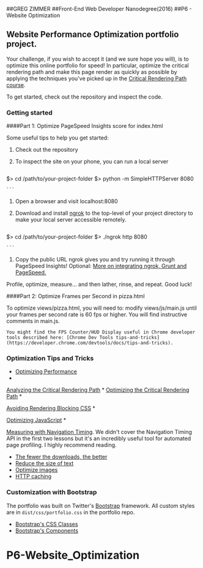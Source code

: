 ##GREG ZIMMER
##Front-End Web Developer Nanodegree(2016)
##P6 - Website Optimization

## Website Performance Optimization portfolio project. 

Your challenge, if you wish to accept it (and we sure hope you will), is to optimize this online portfolio for speed! In particular, optimize the critical rendering path and make this page render as quickly as possible by applying the techniques you've picked up in the [Critical Rendering Path course](https://www.udacity.com/course/ud884).

To get started, check out the repository and inspect the code.

### Getting started



####Part 1: Optimize PageSpeed Insights score for index.html

 Some useful tips to help you get started:

1. Check out the repository
1. To inspect the site on your phone, you can run a local server

  

	```bash
  $> cd /path/to/your-project-folder
  $> python -m SimpleHTTPServer 8080
  
	```

1. Open a browser and visit localhost:8080
1. Download and install [ngrok](https://ngrok.com/) to the top-level of your project directory to make your local server accessible remotely.

  
	``` bash
  $> cd /path/to/your-project-folder
  $> ./ngrok http 8080
  
	```

1. Copy the public URL ngrok gives you and try running it through PageSpeed Insights! Optional: [More on integrating ngrok, Grunt and PageSpeed.](http://www.jamescryer.com/2014/06/12/grunt-pagespeed-and-ngrok-locally-testing/)

Profile, optimize, measure... and then lather, rinse, and repeat. Good luck!



####Part 2: Optimize Frames per Second in pizza.html

To optimize views/pizza.html, you will need to: 
	modify views/js/main.js until your frames per second rate is 60 fps or higher. You will find instructive comments in main.js. 


	You might find the FPS Counter/HUD Display useful in Chrome developer tools described here: [Chrome Dev Tools tips-and-tricks](https://developer.chrome.com/devtools/docs/tips-and-tricks).



### Optimization Tips and Tricks
* [Optimizing Performance](https://developers.google.com/web/fundamentals/performance/ "web performance")
* 
[Analyzing the Critical Rendering Path](https://developers.google.com/web/fundamentals/performance/critical-rendering-path/analyzing-crp.html "analyzing crp")
* 
[Optimizing the Critical Rendering Path](https://developers.google.com/web/fundamentals/performance/critical-rendering-path/optimizing-critical-rendering-path.html "optimize the crp!")
* 

[Avoiding Rendering Blocking CSS](https://developers.google.com/web/fundamentals/performance/critical-rendering-path/render-blocking-css.html "render blocking css")
* 

[Optimizing JavaScript](https://developers.google.com/web/fundamentals/performance/critical-rendering-path/adding-interactivity-with-javascript.html "javascript")
* 

[Measuring with Navigation Timing](https://developers.google.com/web/fundamentals/performance/critical-rendering-path/measure-crp.html "nav timing api"). We didn't cover the Navigation Timing API in the first two lessons but it's an incredibly useful tool for automated page profiling. I highly recommend reading.
* <a href="https://developers.google.com/web/fundamentals/performance/optimizing-content-efficiency/eliminate-downloads.html">The fewer the downloads, the better</a>
* <a href="https://developers.google.com/web/fundamentals/performance/optimizing-content-efficiency/optimize-encoding-and-transfer.html">Reduce the size of text</a>
* <a href="https://developers.google.com/web/fundamentals/performance/optimizing-content-efficiency/image-optimization.html">Optimize images</a>
* <a href="https://developers.google.com/web/fundamentals/performance/optimizing-content-efficiency/http-caching.html">HTTP caching</a>

### Customization with Bootstrap
The portfolio was built on Twitter's <a href="http://getbootstrap.com/">Bootstrap</a> framework. All custom styles are in `dist/css/portfolio.css` in the portfolio repo.

* <a href="http://getbootstrap.com/css/">Bootstrap's CSS Classes</a>
* <a href="http://getbootstrap.com/components/">Bootstrap's Components</a>
# P6-Website_Optimization
